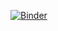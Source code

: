 [![Binder](https://mybinder.org/badge_logo.svg)](https://mybinder.org/v2/gh/daniel5t/DeepLearning/main?labpath=final_project.ipynb)
